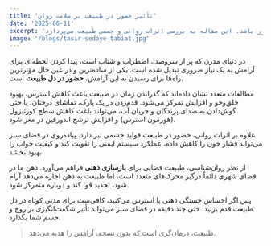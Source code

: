 ```yaml
---
title: 'تأثیر حضور در طبیعت بر سلامت روان'
date: '2025-06-11'
excerpt: 'حضور در طبیعت می‌تواند یکی از مؤثرترین راه‌های کاهش استرس و بازگشت به آرامش در دنیای پرشتاب امروز باشد. این مقاله به بررسی اثرات روانی و جسمی طبیعت می‌پردازد.'
image: '/blogs/tasir-sedaye-tabiat.jpg'
---
```


در دنیای مدرن که پر از سروصدا، اضطراب و شتاب است، پیدا کردن لحظه‌ای برای آرامش به یک نیاز ضروری تبدیل شده است. یکی از ساده‌ترین و در عین حال مؤثرترین راه‌ها برای رسیدن به این آرامش، **حضور در دل طبیعت** است.

مطالعات متعدد نشان داده‌اند که گذراندن زمان در طبیعت باعث کاهش استرس، بهبود خلق‌وخو و افزایش تمرکز می‌شود. قدم‌زدن در یک پارک، تماشای درختان، یا حتی گوش‌دادن به صدای پرندگان و جریان آب، می‌تواند باعث کاهش سطح کورتیزول (هورمون استرس) و افزایش ترشح اندورفین در مغز شود.

علاوه بر اثرات روانی، حضور در طبیعت فواید جسمی نیز دارد. پیاده‌روی در فضای سبز می‌تواند فشار خون را کاهش داده، عملکرد سیستم ایمنی را تقویت کند و کیفیت خواب را بهبود بخشد.

از نظر روان‌شناسی، طبیعت فضایی برای **بازسازی ذهنی** فراهم می‌آورد. ذهن ما در فضای شهری دائماً درگیر محرک‌های متعدد است، اما طبیعت به ذهن اجازه می‌دهد آرام شود، تجدید قوا کند و دوباره متمرکز شود.

پس اگر احساس خستگی ذهنی یا استرس می‌کنید، کافی‌ست برای مدتی کوتاه در دل طبیعت قدم بزنید. حتی چند دقیقه در فضای سبز می‌تواند تأثیر شگفت‌انگیزی بر روح و جسم شما بگذارد.

> طبیعت، درمان‌گری است که بدون نسخه، آرامش را هدیه می‌دهد.
